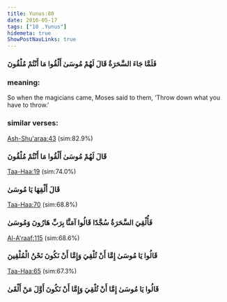 ```yaml
---
title: Yunus:80
date: 2016-05-17
tags: ["10 .Yunus"]
hidemeta: true 
ShowPostNavLinks: true 
---
```

### فَلَمَّا جَاءَ السَّحَرَةُ قَالَ لَهُمْ مُوسَىٰ أَلْقُوا مَا أَنْتُمْ مُلْقُونَ
### meaning: 
So when the magicians came, Moses said to them, ‘Throw down what you have to throw.’
### similar verses: 

[Ash-Shu'araa:43](/26/43) (sim:82.9%)

### قَالَ لَهُمْ مُوسَىٰ أَلْقُوا مَا أَنْتُمْ مُلْقُونَ

[Taa-Haa:19](/20/19) (sim:74.0%)

### قَالَ أَلْقِهَا يَا مُوسَىٰ

[Taa-Haa:70](/20/70) (sim:68.8%)

### فَأُلْقِيَ السَّحَرَةُ سُجَّدًا قَالُوا آمَنَّا بِرَبِّ هَارُونَ وَمُوسَىٰ

[Al-A'raaf:115](/7/115) (sim:68.6%)

### قَالُوا يَا مُوسَىٰ إِمَّا أَنْ تُلْقِيَ وَإِمَّا أَنْ نَكُونَ نَحْنُ الْمُلْقِينَ

[Taa-Haa:65](/20/65) (sim:67.3%)

### قَالُوا يَا مُوسَىٰ إِمَّا أَنْ تُلْقِيَ وَإِمَّا أَنْ نَكُونَ أَوَّلَ مَنْ أَلْقَىٰ
